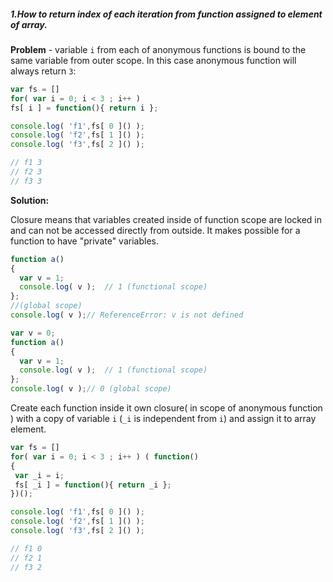 ##### 1.How to return index of each iteration from function assigned to element of array.

<b>Problem</b> - variable `i` from each of anonymous functions is bound to the same variable from outer scope.
In this case anonymous function will always return `3`:
```javascript
var fs = []
for( var i = 0; i < 3 ; i++ )
fs[ i ] = function(){ return i };

console.log( 'f1',fs[ 0 ]() );
console.log( 'f2',fs[ 1 ]() );
console.log( 'f3',fs[ 2 ]() );

// f1 3
// f2 3
// f3 3
```

<b>Solution:</b>

Closure means that variables created inside of function scope are locked in and can not be accessed directly from outside.
It makes possible for a function to have "private" variables.
```javascript
function a()
{
  var v = 1;
  console.log( v );  // 1 (functional scope)
};
//(global scope)
console.log( v );// ReferenceError: v is not defined
```
```javascript
var v = 0;
function a()
{
  var v = 1;
  console.log( v );  // 1 (functional scope)
};
console.log( v );// 0 (global scope)  
```

Create each function inside it own closure( in scope of anonymous function ) with a copy of variable `i` (`_i` is independent from `i`) and assign it to array element.
```javascript
var fs = []
for( var i = 0; i < 3 ; i++ ) ( function()
{
 var _i = i;
 fs[ _i ] = function(){ return _i };
})();

console.log( 'f1',fs[ 0 ]() );
console.log( 'f2',fs[ 1 ]() );
console.log( 'f3',fs[ 2 ]() );

// f1 0
// f2 1
// f3 2
```
